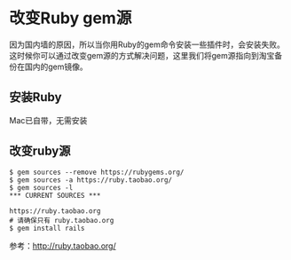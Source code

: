 # 改变Ruby gem源

因为国内墙的原因，所以当你用Ruby的gem命令安装一些插件时，会安装失败。这时候你可以通过改变gem源的方式解决问题，这里我们将gem源指向到淘宝备份在国内的gem镜像。

## 安装Ruby

Mac已自带，无需安装

## 改变ruby源

```
$ gem sources --remove https://rubygems.org/
$ gem sources -a https://ruby.taobao.org/
$ gem sources -l
*** CURRENT SOURCES ***

https://ruby.taobao.org
# 请确保只有 ruby.taobao.org
$ gem install rails
```

参考：http://ruby.taobao.org/

